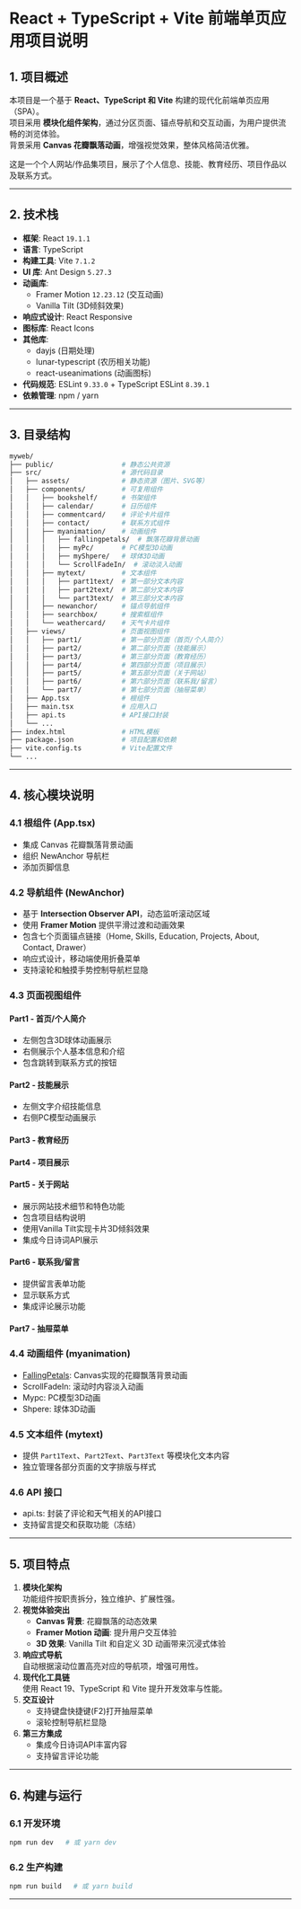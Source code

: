 # React + TypeScript + Vite 前端单页应用项目说明

## 1. 项目概述
本项目是一个基于 **React、TypeScript 和 Vite** 构建的现代化前端单页应用（SPA）。  
项目采用 **模块化组件架构**，通过分区页面、锚点导航和交互动画，为用户提供流畅的浏览体验。  
背景采用 **Canvas 花瓣飘落动画**，增强视觉效果，整体风格简洁优雅。  

这是一个个人网站/作品集项目，展示了个人信息、技能、教育经历、项目作品以及联系方式。

---

## 2. 技术栈
- **框架**: React `19.1.1`  
- **语言**: TypeScript  
- **构建工具**: Vite `7.1.2`  
- **UI 库**: Ant Design `5.27.3`  
- **动画库**: 
  - Framer Motion `12.23.12` (交互动画)
  - Vanilla Tilt (3D倾斜效果)
- **响应式设计**: React Responsive
- **图标库**: React Icons
- **其他库**:
  - dayjs (日期处理)
  - lunar-typescript (农历相关功能)
  - react-useanimations (动画图标)
- **代码规范**: ESLint `9.33.0` + TypeScript ESLint `8.39.1`  
- **依赖管理**: npm / yarn  

---

## 3. 目录结构

```bash
myweb/
├── public/                 # 静态公共资源
├── src/                    # 源代码目录
│   ├── assets/             # 静态资源（图片、SVG等）
│   ├── components/         # 可复用组件
│   │   ├── bookshelf/      # 书架组件
│   │   ├── calendar/       # 日历组件
│   │   ├── commentcard/    # 评论卡片组件
│   │   ├── contact/        # 联系方式组件
│   │   ├── myanimation/    # 动画组件
│   │   │   ├── fallingpetals/  # 飘落花瓣背景动画
│   │   │   ├── myPc/       # PC模型3D动画
│   │   │   ├── myShpere/   # 球体3D动画
│   │   │   └── ScrollFadeIn/  # 滚动淡入动画
│   │   ├── mytext/         # 文本组件
│   │   │   ├── part1text/  # 第一部分文本内容
│   │   │   ├── part2text/  # 第二部分文本内容
│   │   │   └── part3text/  # 第三部分文本内容
│   │   ├── newanchor/      # 锚点导航组件
│   │   ├── searchbox/      # 搜索框组件
│   │   └── weathercard/    # 天气卡片组件
│   ├── views/              # 页面视图组件
│   │   ├── part1/          # 第一部分页面（首页/个人简介）
│   │   ├── part2/          # 第二部分页面（技能展示）
│   │   ├── part3/          # 第三部分页面（教育经历）
│   │   ├── part4/          # 第四部分页面（项目展示）
│   │   ├── part5/          # 第五部分页面（关于网站）
│   │   ├── part6/          # 第六部分页面（联系我/留言）
│   │   └── part7/          # 第七部分页面（抽屉菜单）
│   ├── App.tsx             # 根组件
│   ├── main.tsx            # 应用入口
│   ├── api.ts              # API接口封装
│   └── ...
├── index.html              # HTML模板
├── package.json            # 项目配置和依赖
├── vite.config.ts          # Vite配置文件
└── ...
```

---

## 4. 核心模块说明

### 4.1 根组件 (App.tsx)
- 集成 Canvas 花瓣飘落背景动画  
- 组织 NewAnchor 导航栏  
- 添加页脚信息  

### 4.2 导航组件 (NewAnchor)
- 基于 **Intersection Observer API**，动态监听滚动区域  
- 使用 **Framer Motion** 提供平滑过渡和动画效果  
- 包含七个页面锚点链接（Home, Skills, Education, Projects, About, Contact, Drawer）
- 响应式设计，移动端使用折叠菜单
- 支持滚轮和触摸手势控制导航栏显隐

### 4.3 页面视图组件 

#### Part1 - 首页/个人简介
- 左侧包含3D球体动画展示
- 右侧展示个人基本信息和介绍
- 包含跳转到联系方式的按钮

#### Part2 - 技能展示
- 左侧文字介绍技能信息
- 右侧PC模型动画展示

#### Part3 - 教育经历

#### Part4 - 项目展示

#### Part5 - 关于网站
- 展示网站技术细节和特色功能
- 包含项目结构说明
- 使用Vanilla Tilt实现卡片3D倾斜效果
- 集成今日诗词API展示

#### Part6 - 联系我/留言
- 提供留言表单功能
- 显示联系方式
- 集成评论展示功能

#### Part7 - 抽屉菜单

### 4.4 动画组件 (myanimation)
- [FallingPetals](https://codepen.io/rudtjd2548/pen/qBpVzxP?utm_source): Canvas实现的花瓣飘落背景动画
- ScrollFadeIn: 滚动时内容淡入动画
- Mypc: PC模型3D动画
- Shpere: 球体3D动画

### 4.5 文本组件 (mytext)
- 提供 `Part1Text`、`Part2Text`、`Part3Text` 等模块化文本内容
- 独立管理各部分页面的文字排版与样式

### 4.6 API 接口
- api.ts: 封装了评论和天气相关的API接口
- 支持留言提交和获取功能（冻结）

---

## 5. 项目特点
1. **模块化架构**  
   功能组件按职责拆分，独立维护、扩展性强。  
2. **视觉体验突出**  
   - **Canvas 背景**: 花瓣飘落的动态效果  
   - **Framer Motion 动画**: 提升用户交互体验  
   - **3D 效果**: Vanilla Tilt 和自定义 3D 动画带来沉浸式体验
3. **响应式导航**  
   自动根据滚动位置高亮对应的导航项，增强可用性。  
4. **现代化工具链**  
   使用 React 19、TypeScript 和 Vite 提升开发效率与性能。  
5. **交互设计**  
   - 支持键盘快捷键(F2)打开抽屉菜单
   - 滚轮控制导航栏显隐
6. **第三方集成**  
   - 集成今日诗词API丰富内容
   - 支持留言评论功能

---

## 6. 构建与运行

### 6.1 开发环境
```bash
npm run dev   # 或 yarn dev
```

### 6.2 生产构建
```bash
npm run build   # 或 yarn build
```

---
